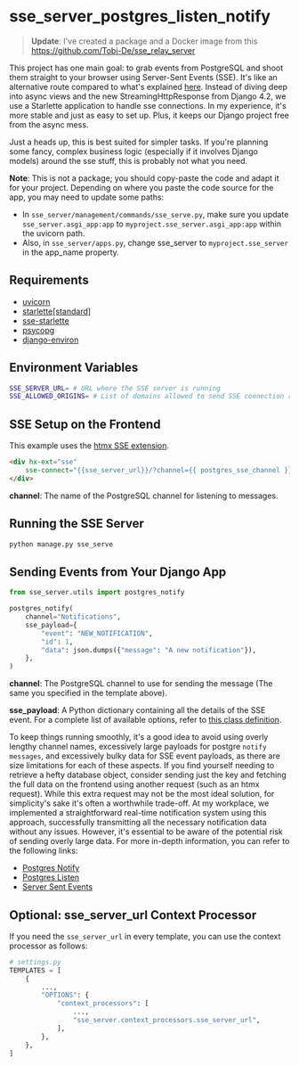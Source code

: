  # sse_server_postgres_listen_notify

> **Update**: I've created a package and a Docker image from this https://github.com/Tobi-De/sse_relay_server

This project has one main goal: to grab events from PostgreSQL and shoot them straight to your browser using Server-Sent Events (SSE). It's like an alternative route compared to what's explained [here](https://valberg.dk/django-sse-postgresql-listen-notify.html). Instead of diving deep into async views and the new StreamingHttpResponse from Django 4.2, we use a Starlette application to handle sse connections. In my experience, it's more stable and just as easy to set up. Plus, it keeps our Django project free from the async mess.

Just a heads up, this is best suited for simpler tasks. If you're planning some fancy, complex business logic (especially if it involves Django models) around the sse stuff, this is probably not what you need.

**Note**:
This is not a package; you should copy-paste the code and adapt it for your project. Depending on where you paste the code source for the app, you may need to update some paths:
- In `sse_server/management/commands/sse_serve.py`, make sure you update `sse_server.asgi_app:app` to `myproject.sse_server.asgi_app:app` within the uvicorn path.
- Also, in `sse_server/apps.py`, change sse_server to `myproject.sse_server` in the app_name property.


## Requirements

- [uvicorn](https://www.uvicorn.org/)
- [starlette[standard]](https://www.starlette.io/)
- [sse-starlette](https://github.com/sysid/sse-starlette)
- [psycopg](https://www.psycopg.org/psycopg3/)
- [django-environ](https://github.com/joke2k/django-environ)

## Environment Variables

```sh
SSE_SERVER_URL= # URL where the SSE server is running
SSE_ALLOWED_ORIGINS= # List of domains allowed to send SSE connection requests
```

## SSE Setup on the Frontend

This example uses the [htmx SSE extension](https://htmx.org/extensions/server-sent-events/).

```html
<div hx-ext="sse" 
    sse-connect="{{sse_server_url}}/?channel={{ postgres_sse_channel }}">
</div>
```

**channel**: The name of the PostgreSQL channel for listening to messages.

## Running the SSE Server

```sh
python manage.py sse_serve
```

## Sending Events from Your Django App

```python
from sse_server.utils import postgres_notify

postgres_notify(
    channel="Notifications",
    sse_payload={
        "event": "NEW_NOTIFICATION",
        "id": 1,
        "data": json.dumps({"message": "A new notification"}),
    },
)
```

**channel**: The PostgreSQL channel to use for sending the message (The same you specified in the template above).

**sse_payload**: A Python dictionary containing all the details of the SSE event. For a complete list of available options, refer to [this class definition](https://github.com/sysid/sse-starlette/blob/main/sse_starlette/sse.py#L50).

To keep things running smoothly, it's a good idea to avoid using overly lengthy channel names, excessively large payloads for postgre `notify messages`, and excessively bulky data for SSE event payloads, as there are size limitations for each of these aspects. If you find yourself needing to retrieve a hefty database object, consider sending just the key and fetching the full data on the frontend using another request (such as an htmx request). While this extra request may not be the most ideal solution, for simplicity's sake it's often a worthwhile trade-off.
At my workplace, we implemented a straightforward real-time notification system using this approach, successfully transmitting all the necessary notification data without any issues. However, it's essential to be aware of the potential risk of sending overly large data. For more in-depth information, you can refer to the following links:

- [Postgres Notify](https://www.postgresql.org/docs/15/sql-notify.html)
- [Postgres Listen](https://www.postgresql.org/docs/current/sql-listen.html)
- [Server Sent Events](https://developer.mozilla.org/en-US/docs/Web/API/Server-sent_events/Using_server-sent_events)


## Optional: sse_server_url Context Processor

If you need the `sse_server_url` in every template, you can use the context processor as follows:

```python
# settings.py
TEMPLATES = [
    {
        ...,
        "OPTIONS": {
            "context_processors": [
                ...,
                "sse_server.context_processors.sse_server_url",
            ],
        },
    },
]
```
